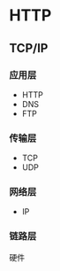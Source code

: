 # HTTP

## TCP/IP

### 应用层

-   HTTP
-   DNS
-   FTP

### 传输层

-   TCP
-   UDP

### 网络层

-   IP

### 链路层

硬件

##
